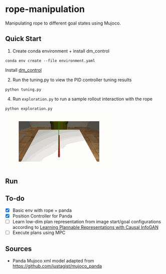 # rope-manipulation

Manipulating rope to different goal states using Mujoco.

## Quick Start

1. Create conda environment + install dm_control

```
conda env create --file environment.yaml
```

Install [dm_control](https://github.com/deepmind/dm_control#requirements-and-installation)


2. Run the tuning.py to view the PID controller tuning results

```
python tuning.py
```

4. Run `exploration.py` to run a sample rollout interaction with the rope
```
python exploration.py
```

![rope_env](exploration.gif)

## Run 

## To-do

- [x] Basic env with rope + panda
- [x] Position Controller for Panda
- [ ] Learn low-dim plan representation from image start/goal configurations according to [Learning Plannable Representations with Causal InfoGAN](https://arxiv.org/abs/1807.09341)
- [ ] Execute plans using MPC

## Sources
- Panda Mujoco xml model adapted from https://github.com/justagist/mujoco_panda
